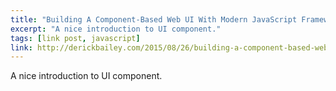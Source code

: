 ```yaml
---
title: "Building A Component-Based Web UI With Modern JavaScript Frameworks"
excerpt: "A nice introduction to UI component."
tags: [link post, javascript]
link: http://derickbailey.com/2015/08/26/building-a-component-based-web-ui-with-modern-javascript-frameworks/
---
```


A nice introduction to UI component.